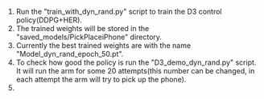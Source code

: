 1. Run the "train_with_dyn_rand.py" script to train the D3 control policy(DDPG+HER).
2. The trained weights will be stored in the "saved_models/PickPlaceiPhone" directory. 
3. Currently the best trained weights are with the name "Model_dyn_rand_epoch_50.pt". 
4. To check how good the policy is run the "D3_demo_dyn_rand.py" script. It will run the arm for some 20 attempts(this number can be changed, in each attempt the arm will try to pick up the phone).
5. 
